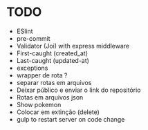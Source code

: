 # TODO

- ESlint
- pre-commit
- Validator (Joi) with express middleware
- First-caught (created_at)
- Last-caught (updated-at)
- exceptions
- wrapper de rota ?
- separar rotas em arquivos
- Deixar público e enviar o link do repositório
- Rotas em arquivos json
- Show pokemon
- Colocar em extinção (delete)
- gulp to restart server on code change
